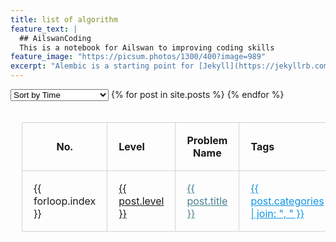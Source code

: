 ```yaml
---
title: list of algorithm
feature_text: |
  ## AilswanCoding
  This is a notebook for Ailswan to improving coding skills
feature_image: "https://picsum.photos/1300/400?image=989"
excerpt: "Alembic is a starting point for [Jekyll](https://jekyllrb.com/) projects. Rather than starting from scratch, this boilerplate is designed to get the ball rolling immediately. Install it, configure it, tweak it, push it."
---
```

<select id="sortDropdown">
    <option value="time">Sort by Time</option>
    <option value="level">Sort by Level</option>
    <option value="problemName">Sort by Problem Name</option>
</select>

<table style="border-collapse: collapse; width: 100%; padding: 18px;">
  <tr>
    <th style="text-align:center; border: 1px solid lightgrey; padding: 18px;">No.</th>
    <th style="text-align:left; border: 1px solid lightgrey; padding: 18px;">Level</th>
    <th style="text-align:center; border: 1px solid lightgrey; padding: 18px;">Problem Name</th>
    <th style="text-align:left; border: 1px solid lightgrey; padding: 18px;">Tags</th>
  </tr>
{% for post in site.posts %}
<tr data-time="{{ post.feature_text | slice: -12, 10 | date: '%Y-%m-%d' }}">
    <td style="border: 1px solid lightgrey; padding: 18px;">{{ forloop.index }}</td>
    <td style="border: 1px solid lightgrey; padding: 18px;">
      <a href="{{ post.url }}" 
         style="{% if post.level == 'hard' %}color: #f44336;{% elsif post.level == 'medium' %}color: #f68140;{% endif %}">
         {{ post.level }}
      </a>
    </td>
    <td style="border: 1px solid lightgrey; padding: 18px;"><a href="{{ post.url }}"  style="color: #45818e" >{{ post.title }}</a></td>
    <td style="border: 1px solid lightgrey; padding: 18px;"><a href="{{ post.url }}" style="color: #0d94e7;">{{ post.categories | join: ", " }}</a></td>
</tr>
{% endfor %}
</table>

<!-- JavaScript for sorting -->
<script>
document.getElementById('sortDropdown').addEventListener('change', function() {
    var sortingMethod = this.value;
    var tbody = document.querySelector('table tbody');
    var rows = Array.prototype.slice.call(tbody.querySelectorAll('tr:not(:first-child)'));  // Exclude the header row
    
    rows.sort(function(a, b) {
        switch(sortingMethod) {
            case 'time':
                var dateA = new Date(a.getAttribute('data-time'));
                var dateB = new Date(b.getAttribute('data-time'));
                return dateB - dateA;  // We are sorting in descending order for newer posts to appear first.
            case 'level':
                return a.querySelector('td:nth-child(2)').textContent.localeCompare(b.querySelector('td:nth-child(2)').textContent);
            case 'problemName':
                var numA = parseInt(a.querySelector('td:nth-child(3)').textContent.match(/^\d+/));
                var numB = parseInt(b.querySelector('td:nth-child(3)').textContent.match(/^\d+/));
                return numA - numB;
        }
    });

    rows.forEach(function(row) {
        tbody.appendChild(row);
    });
});
</script>